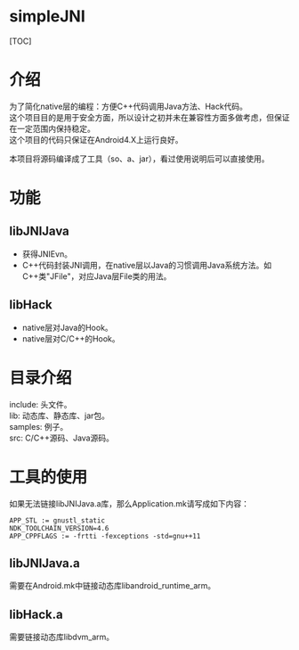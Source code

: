 simpleJNI
=========

[TOC]

介绍
=========
为了简化native层的编程：方便C++代码调用Java方法、Hack代码。  
这个项目目的是用于安全方面，所以设计之初并未在兼容性方面多做考虑，但保证在一定范围内保持稳定。  
这个项目的代码只保证在Android4.X上运行良好。  
  
本项目将源码编译成了工具（so、a、jar），看过使用说明后可以直接使用。

功能
=========
libJNIJava
---------
+ 获得JNIEvn。
+ C++代码封装JNI调用，在native层以Java的习惯调用Java系统方法。如C++类"JFile"，对应Java层File类的用法。

libHack
---------
+ native层对Java的Hook。 
+ native层对C/C++的Hook。

目录介绍
=========
include: 头文件。  
lib: 动态库、静态库、jar包。  
samples: 例子。  
src: C/C++源码、Java源码。

工具的使用
=========
如果无法链接libJNIJava.a库，那么Application.mk请写成如下内容：
```
APP_STL := gnustl_static
NDK_TOOLCHAIN_VERSION=4.6
APP_CPPFLAGS := -frtti -fexceptions -std=gnu++11
```

libJNIJava.a
---------
需要在Android.mk中链接动态库libandroid_runtime_arm。

libHack.a
---------
需要链接动态库libdvm_arm。
